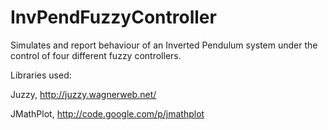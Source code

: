 # InvPendFuzzyController

Simulates and report behaviour of an Inverted Pendulum system under the control of four different fuzzy controllers.

Libraries used:

Juzzy, http://juzzy.wagnerweb.net/

JMathPlot, http://code.google.com/p/jmathplot
